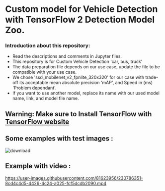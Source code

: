 # Custom model for Vehicle Detection with TensorFlow 2 Detection Model Zoo.
### Introduction about this repository: 
* Read the descriptions and comments in Jupyter files.
* This repository is for Custom Vehicle Detection 'car, bus, truck'
* The data preparation file depends on our use case, update the file to be compatible with your use case.
* We chose 'ssd_mobilenet_v2_fpnlite_320x320' for our case with trade-off its acceptable mean absolute precision 'mAP', and Speed in (ms) 'Problem dependant'.
* If you want to use another model, replace its name with our used model name, link, and model file name.

## Warning: Make sure to Install TensorFlow with [TensorFlow website](https://www.tensorflow.org/install/pip) 

## Some examples with test images :
![download](https://user-images.githubusercontent.com/81623956/230788844-747031c7-269f-49b1-9ecc-8408eec13565.png)

## Example with video :
https://user-images.githubusercontent.com/81623956/230786351-8cd4c4d5-4426-4c24-a025-fcf5dcdb2090.mp4

